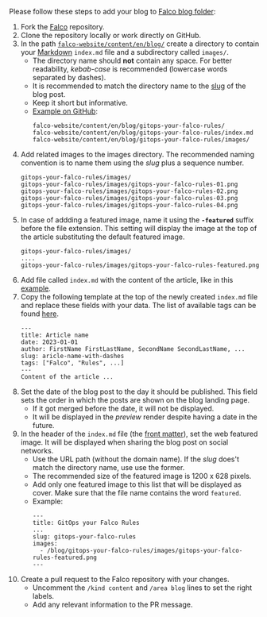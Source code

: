 Please follow these steps to add your blog to [Falco blog folder](https://falco.org/blog/):
1. Fork the [Falco](https://github.com/falcosecurity/falco-website) repository.
2. Clone the repository locally or work directly on GitHub.
3. In the path [`falco-website/content/en/blog/`](https://github.com/falcosecurity/falco-website/tree/main/content/en/blog) create a directory to contain your [Markdown](https://www.markdownguide.org/cheat-sheet/) `index.md` file and a subdirectory called `images/`.
    - The directory name should **not** contain any space. For better readability, _kebab-case_ is recommended (lowercase words separated by dashes). 
    - It is recommended to match the directory name to the [slug](https://en.wikipedia.org/wiki/Clean_URL#Slug) of the blog post.
    - Keep it short but informative.
    - [Example on GitHub](https://github.com/falcosecurity/falco-website/tree/main/content/en/blog/gitops-your-falco-rules):
      ```
      falco-website/content/en/blog/gitops-your-falco-rules/
      falco-website/content/en/blog/gitops-your-falco-rules/index.md
      falco-website/content/en/blog/gitops-your-falco-rules/images/
      ```
4. Add related images to the images directory.
   The recommended naming convention is to name them using the _slug_ plus a sequence number.
    ```
    gitops-your-falco-rules/images/
    gitops-your-falco-rules/images/gitops-your-falco-rules-01.png
    gitops-your-falco-rules/images/gitops-your-falco-rules-02.png
    gitops-your-falco-rules/images/gitops-your-falco-rules-03.png
    gitops-your-falco-rules/images/gitops-your-falco-rules-04.png
    ```
5. In case of addding a featured image, name it using the **`-featured`** suffix before the file extension. This setting will display the image at the top of the article substituting the default featured image.
    ```
    gitops-your-falco-rules/images/
    ....
    gitops-your-falco-rules/images/gitops-your-falco-rules-featured.png
    ```
6. Add file called `index.md` with the content of the article, like in this [example](https://github.com/falcosecurity/falco-website/blob/master/content/en/blog/gitops-your-falco-rules/index.md).
7. Copy the following template at the top of the newly created `index.md` file and replace these fields with your data. The list of available tags can be found [here](https://github.com/falcosecurity/falco-website/blob/master/data/en/blog_tags.yaml).
    ```
    ---
    title: Article name
    date: 2023-01-01
    author: FirstName FirstLastName, SecondName SecondLastName, ...
    slug: aricle-name-with-dashes
    tags: ["Falco", "Rules", ...]
    ---
   Content of the article ...
    ```
8. Set the date of the blog post to the day it should be published. This field sets the order in which the posts are shown on the blog landing page.
    - If it got merged before the date, it will not be displayed.
    - It will be displayed in the _preview_ render despite having a date in the future. 
9. In the header of the `index.md` file (the [front matter](https://gohugo.io/content-management/front-matter/)), set the web featured image. It will be displayed when sharing the blog post on social networks.
    - Use the URL path (without the domain name). If the _slug_ does't match the directory name, use use the former.
    - The recommended size of the featured image is 1200 x 628 pixels.
    - Add only one featured image to this list that will be displayed as cover. Make sure that the file name contains the word `featured`.
    - Example:
      ```
      ---
      title: GitOps your Falco Rules
      ...
      slug: gitops-your-falco-rules
      images:
        - /blog/gitops-your-falco-rules/images/gitops-your-falco-rules-featured.png
      ---
      ```
10. Create a pull request to the Falco repository with your changes.
    - Uncomment the `/kind content` and `/area blog` lines to set the right labels.
    - Add any relevant information to the PR message.
